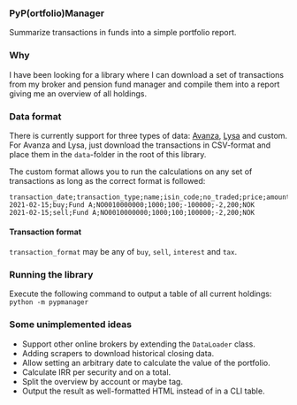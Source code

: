 ### PyP(ortfolio)Manager

Summarize transactions in funds into a simple portfolio report.

### Why

I have been looking for a library where I can download a set of transactions from my broker and pension fund manager and compile them into a report giving me an overview of all holdings.

### Data format

There is currently support for three types of data: [Avanza](https://www.avanza.se/start), [Lysa](https://www.lysa.se/) and custom. For Avanza and Lysa, just download the transactions in CSV-format and place them in the `data`-folder in the root of this library.

The custom format allows you to run the calculations on any set of transactions as long as the correct format is followed:

```
transaction_date;transaction_type;name;isin_code;no_traded;price;amount;commission;currency
2021-02-15;buy;Fund A;NO0010000000;1000;100;-100000;-2,200;NOK
2021-02-15;sell;Fund A;NO0010000000;1000;100;100000;-2,200;NOK
```

#### Transaction format

`transaction_format` may be any of `buy`, `sell`, `interest` and `tax`.

### Running the library

Execute the following command to output a table of all current holdings: `python -m pypmanager`


### Some unimplemented ideas
- Support other online brokers by extending the `DataLoader` class.
- Adding scrapers to download historical closing data.
- Allow setting an arbitrary date to calculate the value of the portfolio.
- Calculate IRR per security and on a total.
- Split the overview by account or maybe tag.
- Output the result as well-formatted HTML instead of in a CLI table.
